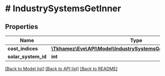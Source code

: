 # # IndustrySystemsGetInner

## Properties

Name | Type | Description | Notes
------------ | ------------- | ------------- | -------------
**cost_indices** | [**\Tkhamez\Eve\API\Model\IndustrySystemsGetInnerCostIndicesInner[]**](IndustrySystemsGetInnerCostIndicesInner.md) |  |
**solar_system_id** | **int** |  |

[[Back to Model list]](../../README.md#models) [[Back to API list]](../../README.md#endpoints) [[Back to README]](../../README.md)
